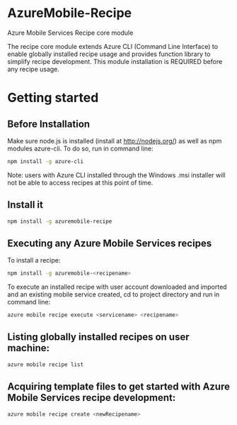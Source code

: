 AzureMobile-Recipe
=======================

Azure Mobile Services Recipe core module

The recipe core module extends Azure CLI (Command Line Interface) to enable globally installed recipe usage and provides function library to simplify recipe development. This module installation is REQUIRED before any recipe usage.

# Getting started

## Before Installation
Make sure node.js is installed (install at http://nodejs.org/) as well as npm modules azure-cli. To do so, run in command line:
```bash
npm install -g azure-cli
```
Note: users with Azure CLI installed through the Windows .msi installer will not be able to access recipes at this point of time.

## Install it
```bash
npm install -g azuremobile-recipe
```

## Executing any Azure Mobile Services recipes
To install a recipe:
```bash
npm install -g azuremobile-<recipename>
```
To execute an installed recipe with user account downloaded and imported and an existing mobile service created, cd to project directory and run in command line:
```bash
azure mobile recipe execute <servicename> <recipename>
```

## Listing globally installed recipes on user machine:
```bash
azure mobile recipe list
```

## Acquiring template files to get started with Azure Mobile Services recipe development:
```bash
azure mobile recipe create <newRecipename>
```